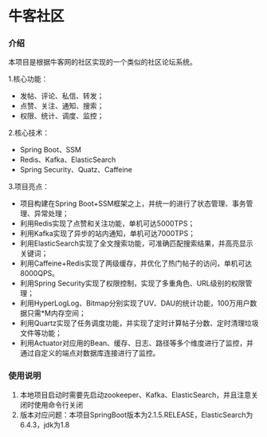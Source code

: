 # 牛客社区

### 介绍

本项目是根据牛客网的社区实现的一个类似的社区论坛系统。

1.核心功能：
   - 发帖、评论、私信、转发；
   - 点赞、关注、通知、搜索；
   - 权限、统计、调度、监控；

2.核心技术：
   - Spring Boot、SSM
   - Redis、Kafka、ElasticSearch
   - Spring Security、Quatz、Caffeine

3.项目亮点：
   - 项目构建在Spring Boot+SSM框架之上，并统一的进行了状态管理、事务管理、异常处理；
   - 利用Redis实现了点赞和关注功能，单机可达5000TPS；
   - 利用Kafka实现了异步的站内通知，单机可达7000TPS；
   - 利用ElasticSearch实现了全文搜索功能，可准确匹配搜索结果，并高亮显示关键词；
   - 利用Caffeine+Redis实现了两级缓存，并优化了热门帖子的访问，单机可达8000QPS。
   - 利用Spring Security实现了权限控制，实现了多重角色、URL级别的权限管理；
   - 利用HyperLogLog、Bitmap分别实现了UV、DAU的统计功能，100万用户数据只需*M内存空间；
   - 利用Quartz实现了任务调度功能，并实现了定时计算帖子分数、定时清理垃圾文件等功能；
   - 利用Actuator对应用的Bean、缓存、日志、路径等多个维度进行了监控，并通过自定义的端点对数据库连接进行了监控。

### 使用说明

1.  本地项目启动时需要先启动zookeeper、Kafka、ElasticSearch，并且注意关闭时使用命令行关闭
2.  版本对应问题：本项目SpringBoot版本为2.1.5.RELEASE，ElasticSearch为6.4.3，jdk为1.8






